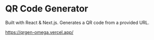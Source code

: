 # QR Code Generator

Built with React & Next.js. Generates a QR code from a provided URL.

https://qrgen-omega.vercel.app/
